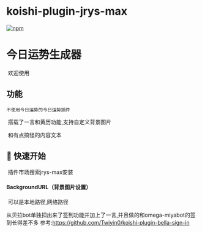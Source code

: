 # koishi-plugin-jrys-max

[![npm](https://img.shields.io/npm/v/koishi-plugin-jrys-max?style=flat-square)](https://www.npmjs.com/package/koishi-plugin-jrys-max)

# 今日运势生成器	

​	欢迎使用

## 功能

 	不使用今日运势的今日运势插件

​	搭载了一言和黄历功能,支持自定义背景图片

​	和有点搞怪的内容文本

## 🚀 快速开始

​	插件市场搜索jrys-max安装

#### BackgroundURL（背景图片设置）

​	可以是本地路径,网络路径

从贝拉bot单独扣出来了签到功能并加上了一言,并且做的和omega-miyabot的签到长得差不多
参考:https://github.com/Twiyin0/koishi-plugin-bella-sign-in